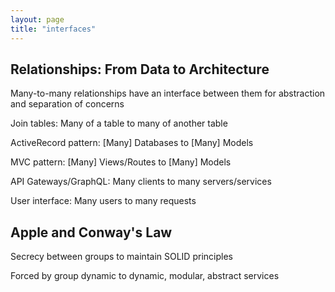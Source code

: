 ```yaml
---
layout: page
title: "interfaces"
---
```


## Relationships: From Data to Architecture

Many-to-many relationships have an interface between them for abstraction and separation of concerns

Join tables: Many of a table to many of another table

ActiveRecord pattern: [Many] Databases to [Many] Models

MVC pattern: [Many] Views/Routes to [Many] Models

API Gateways/GraphQL: Many clients to many servers/services

User interface: Many users to many requests

## Apple and Conway's Law

Secrecy between groups to maintain SOLID principles

Forced by group dynamic to dynamic, modular, abstract services
